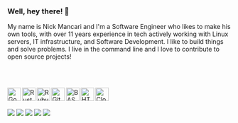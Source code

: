 ### Well, hey there! 👋

My name is Nick Mancari and I'm a Software Engineer who likes to make his own tools, with over 11 years experience in tech actively working with Linux servers, IT infrastructure, and Software Development. I like to build things and solve problems. I live in the command line and I love to contribute to open source projects!

<br><br>

<img align="left" alt="Go" width="30px" src="https://simpleicons.org/icons/go.svg"/>
<img align="left" alt="Rust" width="30px" src="https://simpleicons.org/icons/rust.svg"/>
<img align="left" alt="Ruby" width="30px" src="https://simpleicons.org/icons/ruby.svg"/>
<img align="left" alt="Git" width="30px" src="https://simpleicons.org/icons/git.svg"/>
<img align="left" alt="BASH" width="30px" src="https://simpleicons.org/icons/gnubash.svg"/>
<img align="left" alt="HTML" width="30px" src="https://simpleicons.org/icons/html5.svg"/>
<img align="left" alt="Cloudflare" width="30px" src="https://simpleicons.org/icons/cloudflare.svg"/>

<br><br>

![](https://img.shields.io/badge/OS-Linux-informational?style=flat&logo=Linux&logoColor=white&color=2bbc8a)
![](https://img.shields.io/badge/Editor-Vim-informational?style=flat&logo=Vim&logoColor=white&color=2bbc8a)
![](https://img.shields.io/badge/Shell-Bash-informational?style=flat&logo=gnu-bash&logoColor=white&color=2bbc8a)
![](https://img.shields.io/badge/Code-Go-informational?style=flat&logo=go&logoColor=white&color=00add8)
![](https://img.shields.io/badge/Cloud-DigitalOcean-informational?style=flat&logo=digitalocean&logoColor=white&color=0080ff)
